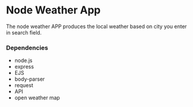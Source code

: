 # Node Weather App
The node weather APP produces the local weather based on city you enter in search field.



### Dependencies
- node.js
- express
- EJS
- body-parser
- request
- API
- open weather map	
